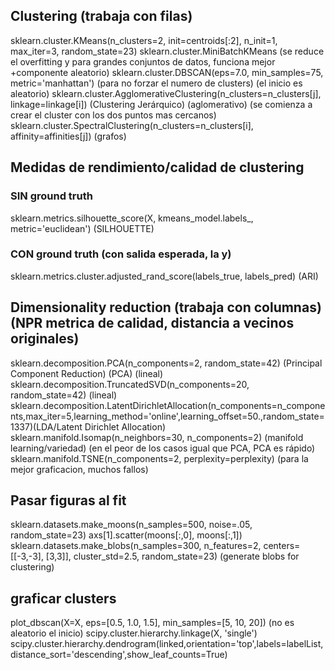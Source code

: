 ## Clustering (trabaja con filas)
sklearn.cluster.KMeans(n_clusters=2, init=centroids[:2], n_init=1, max_iter=3, random_state=23)
sklearn.cluster.MiniBatchKMeans (se reduce el overfitting y para grandes conjuntos de datos, funciona mejor +componente aleatorio)
sklearn.cluster.DBSCAN(eps=7.0, min_samples=75, metric='manhattan') (para no forzar el numero de clusters) (el inicio es aleatorio)
sklearn.cluster.AgglomerativeClustering(n_clusters=n_clusters[j], linkage=linkage[i]) (Clustering Jerárquico) (aglomerativo) (se comienza a crear el cluster con los dos puntos mas cercanos)
sklearn.cluster.SpectralClustering(n_clusters=n_clusters[i], affinity=affinities[j]) (grafos)
## Medidas de rendimiento/calidad de clustering
### SIN ground truth
sklearn.metrics.silhouette_score(X, kmeans_model.labels_, metric='euclidean') (SILHOUETTE)
### CON ground truth (con salida esperada, la y)
sklearn.metrics.cluster.adjusted_rand_score(labels_true, labels_pred) (ARI)
## Dimensionality reduction (trabaja con columnas) (NPR metrica de calidad, distancia a vecinos originales)
sklearn.decomposition.PCA(n_components=2, random_state=42) (Principal Component Reduction) (PCA) (lineal)
sklearn.decomposition.TruncatedSVD(n_components=20, random_state=42) (lineal)
sklearn.decomposition.LatentDirichletAllocation(n_components=n_components,max_iter=5,learning_method='online',learning_offset=50.,random_state=1337)(LDA/Latent Dirichlet Allocation)
sklearn.manifold.Isomap(n_neighbors=30, n_components=2) (manifold learning/variedad) (en el peor de los casos igual que PCA, PCA es rápido)
sklearn.manifold.TSNE(n_components=2, perplexity=perplexity) (para la mejor graficacion, muchos fallos)
## Pasar figuras al fit
sklearn.datasets.make_moons(n_samples=500, noise=.05, random_state=23)
axs[1].scatter(moons[:,0], moons[:,1])
sklearn.datasets.make_blobs(n_samples=300, n_features=2, centers=[[-3,-3], [3,3]], cluster_std=2.5, random_state=23) (generate blobs for clustering)
## graficar clusters 
plot_dbscan(X=X, eps=[0.5, 1.0, 1.5], min_samples=[5, 10, 20]) (no es aleatorio el inicio)
scipy.cluster.hierarchy.linkage(X, 'single')
scipy.cluster.hierarchy.dendrogram(linked,orientation='top',labels=labelList,distance_sort='descending',show_leaf_counts=True)

